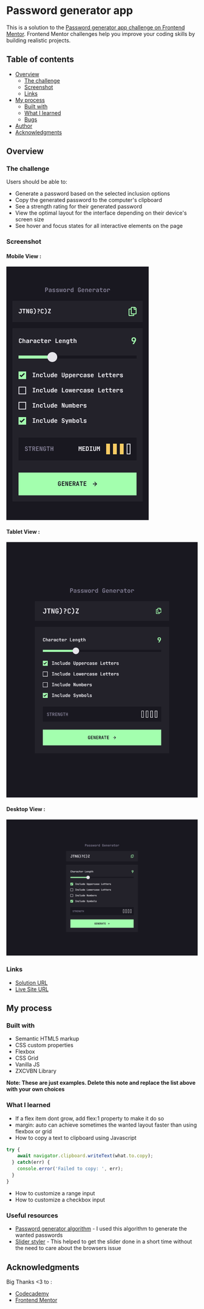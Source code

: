 # Password generator app 

This is a solution to the [Password generator app challenge on Frontend Mentor](https://www.frontendmentor.io/challenges/password-generator-app-Mr8CLycqjh). Frontend Mentor challenges help you improve your coding skills by building realistic projects. 

## Table of contents

- [Overview](#overview)
  - [The challenge](#the-challenge)
  - [Screenshot](#screenshot)
  - [Links](#links)
- [My process](#my-process)
  - [Built with](#built-with)
  - [What I learned](#what-i-learned)
  - [Bugs](#bugs)
- [Author](#author)
- [Acknowledgments](#acknowledgments)


## Overview

### The challenge

Users should be able to:

- Generate a password based on the selected inclusion options
- Copy the generated password to the computer's clipboard
- See a strength rating for their generated password
- View the optimal layout for the interface depending on their device's screen size
- See hover and focus states for all interactive elements on the page

### Screenshot



#### Mobile View :
![](./mobile-view.png)


#### Tablet View :

![](./tablet-view.png)

#### Desktop View :

![](./desktop-view.png)




### Links

- [Solution URL](https://your-solution-url.com)
- [Live Site URL](https://www.frontendmentor.io/challenges/password-generator-app-Mr8CLycqjh/hub)

## My process

### Built with

- Semantic HTML5 markup
- CSS custom properties
- Flexbox
- CSS Grid
- Vanilla JS
- ZXCVBN Library

**Note: These are just examples. Delete this note and replace the list above with your own choices**

### What I learned

- If a flex item dont grow, add flex:1 property to make it do so
- margin: auto can achieve sometimes the wanted layout faster than using flexbox or grid
- How to copy a text to clipboard using Javascript

```js
try {
    await navigator.clipboard.writeText(what.to.copy);
  } catch(err) {
    console.error('Failed to copy: ', err);
  }
}
```

- How to customize a range input
- How to customize a checkbox input



### Useful resources

- [Password generator algorithm](https://x-engineer.org/random-password-generator-algorithm/) - I used this algorithm to generate the wanted passwords
- [Slider styler](https://toughengineer.github.io/demo/slider-styler/slider-styler.html) - This helped to get the slider done in a short time without the need to care about the browsers issue






## Acknowledgments

Big Thanks <3 to :

* [Codecademy](https://www.codecademy.com)
* [Frontend Mentor](https://www.frontendmentor.io/) 
